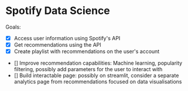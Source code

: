 # Spotify Data Science

Goals:
- [x] Access user information using Spotify's API
- [x] Get recommendations using the API
- [x] Create playlist with recommendations on the user's account
- [] Improve recommendation capabilities: Machine learning, popularity filtering, possibly add parameters for the user to interact with
- [] Build interactable page: possibly on streamlit, consider a separate analytics page from recommendations focused on data visualisations
 
